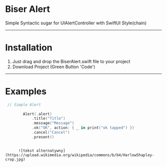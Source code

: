 # Biser Alert

Simple Syntactic sugar for UIAlertController with SwiftUI Style(chain)
 
____

# Installation

1. Just drag and drop the BiserAlert.swift file to your project
2. Download Project (Green Button 'Code')

____

# Examples

```swift
 // Simple Alert
 
        Alert(.alert)
            .title("Title")
            .message("Message")
            .ok("OK", action: { _ in print("ok tapped") })
            .cancel("Cancel")
            .present()
            
```
          ![tekst alternatywny](https://upload.wikimedia.org/wikipedia/commons/b/b4/HarlowShapley-crop.jpg)
    
